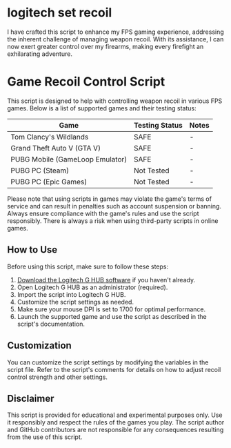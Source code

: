# logitech set recoil

I have crafted this script to enhance my FPS gaming experience, addressing the inherent challenge of managing weapon recoil. With its assistance, I can now exert greater control over my firearms, making every firefight an exhilarating adventure.

# Game Recoil Control Script

This script is designed to help with controlling weapon recoil in various FPS games. Below is a list of supported games and their testing status:

| Game                            | Testing Status | Notes                                      |
|---------------------------------|----------------|--------------------------------------------|
| Tom Clancy's Wildlands          | SAFE     | -                                            |
| Grand Theft Auto V (GTA V)      | SAFE    | -                                            |
| PUBG Mobile (GameLoop Emulator) | SAFE     | -                                            |
| PUBG PC (Steam)                 | Not Tested     | -                                            |
| PUBG PC (Epic Games)            | Not Tested     | -                                            |

Please note that using scripts in games may violate the game's terms of service and can result in penalties such as account suspension or banning. Always ensure compliance with the game's rules and use the script responsibly. There is always a risk when using third-party scripts in online games.

## How to Use

Before using this script, make sure to follow these steps:

1. [Download the Logitech G HUB software](https://www.logitechg.com/en-us/innovation/g-hub.html) if you haven't already.
2. Open Logitech G HUB as an administrator (required).
3. Import the script into Logitech G HUB.
4. Customize the script settings as needed.
5. Make sure your mouse DPI is set to 1700 for optimal performance.
6. Launch the supported game and use the script as described in the script's documentation.

## Customization

You can customize the script settings by modifying the variables in the script file. Refer to the script's comments for details on how to adjust recoil control strength and other settings.

## Disclaimer

This script is provided for educational and experimental purposes only. Use it responsibly and respect the rules of the games you play. The script author and GitHub contributors are not responsible for any consequences resulting from the use of this script.
